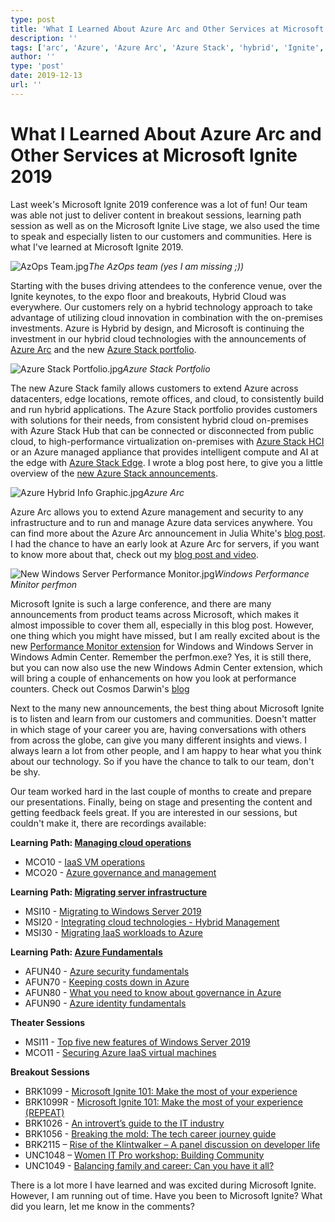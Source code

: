 ```yaml
---
type: post
title: 'What I Learned About Azure Arc and Other Services at Microsoft Ignite 2019'
description: ''
tags: ['arc', 'Azure', 'Azure Arc', 'Azure Stack', 'hybrid', 'Ignite', 'Microsoft Ignite', 'Microsoft Ignite 2019', 'stack', 'Thomas Maurer', 'Windows', 'Windows Server']
author: ''
type: 'post'
date: 2019-12-13
url: ''
---
```


# What I Learned About Azure Arc and Other Services at Microsoft Ignite 2019

<TagLinks />

Last week's Microsoft Ignite 2019 conference was a lot of fun! Our team was able not just to deliver content in breakout sessions, learning path session as well as on the Microsoft Ignite Live stage, we also used the time to speak and especially listen to our customers and communities. Here is what I've learned at Microsoft Ignite 2019. 

![AzOps Team.jpg](https://gxcuf89792.i.lithium.com/t5/image/serverpage/image-id/156851i51F9E6302036E126/image-size/large?v=1.0&px=999)*The AzOps team (yes I am missing ;))*

 

 

Starting with the buses driving attendees to the conference venue, over the Ignite keynotes, to the expo floor and breakouts, Hybrid Cloud was everywhere. Our customers rely on a hybrid technology approach to take advantage of utilizing cloud innovation in combination with the on-premises investments. Azure is Hybrid by design, and Microsoft is continuing the investment in our hybrid cloud technologies with the announcements of [Azure Arc](https://azure.microsoft.com/services/azure-arc?WT.mc_id=itopstalk-blog-thmaure) and the new [Azure Stack portfolio](https://azure.microsoft.com/en-us/overview/azure-stack?WT.mc_id=itopstalk-blog-thmaure).

 

 

![Azure Stack Portfolio.jpg](https://gxcuf89792.i.lithium.com/t5/image/serverpage/image-id/156870i482768A0A72EEEA3/image-size/large?v=1.0&px=999)*Azure Stack Portfolio*

 

 

The new Azure Stack family allows customers to extend Azure across datacenters, edge locations, remote offices, and cloud, to consistently build and run hybrid applications. The Azure Stack portfolio provides customers with solutions for their needs, from consistent hybrid cloud on-premises with Azure Stack Hub that can be connected or disconnected from public cloud, to high-performance virtualization on-premises with [Azure Stack HCI](https://azure.microsoft.com/en-us/overview/azure-stack/hci?WT.mc_id=itopstalk-blog-thmaure) or an Azure managed appliance that provides intelligent compute and AI at the edge with [Azure Stack Edge](https://azure.microsoft.com/en-us/services/databox/edge?WT.mc_id=itopstalk-blog-thmaure). I wrote a blog post here, to give you a little overview of the [new Azure Stack announcements](https://www.thomasmaurer.ch/2019/11/an-overview-at-the-new-azure-stack-portfolio/).

 

 

![Azure Hybrid Info Graphic.jpg](https://gxcuf89792.i.lithium.com/t5/image/serverpage/image-id/156871iAAB9DF17DA3C9A82/image-size/large?v=1.0&px=999)*Azure Arc*

 

 

Azure Arc allows you to extend Azure management and security to any infrastructure and to run and manage Azure data services anywhere. You can find more about the Azure Arc announcement in Julia White's [blog post](https://azure.microsoft.com/en-us/blog/azure-services-now-run-anywhere-with-new-hybrid-capabilities-announcing-azure-arc/?WT.mc_id=itopstalk-blog-thmaure). I had the chance to have an early look at Azure Arc for servers, if you want to know more about that, check out my [blog post and video](https://www.thomasmaurer.ch/2019/11/cloud-native-azure-management-for-hybrid-environments-with-azure-arc/).

 

 

 

![New Windows Server Performance Monitor.jpg](https://gxcuf89792.i.lithium.com/t5/image/serverpage/image-id/156872iB8AF496B6B75E5F2/image-size/large?v=1.0&px=999)*Windows Performance Minitor perfmon*

 

 

Microsoft Ignite is such a large conference, and there are many announcements from product teams across Microsoft, which makes it almost impossible to cover them all, especially in this blog post. However, one thing which you might have missed, but I am really excited about is the new [Performance Monitor extension](https://www.thomasmaurer.ch/2019/11/new-performance-monitor-for-windows-server/) for Windows and Windows Server in Windows Admin Center. Remember the perfmon.exe? Yes, it is still there, but you can now also use the new Windows Admin Center extension, which will bring a couple of enhancements on how you look at performance counters. Check out Cosmos Darwin's [blog](https://techcommunity.microsoft.com/t5/Windows-Admin-Center-Blog/Introducing-the-new-Performance-Monitor-for-Windows/ba-p/957991?WT.mc_id=itopstalk-blog-thmaure) 

 

 

Next to the many new announcements, the best thing about Microsoft Ignite is to listen and learn from our customers and communities. Doesn't matter in which stage of your career you are, having conversations with others from across the globe, can give you many different insights and views. I always learn a lot from other people, and I am happy to hear what you think about our technology. So if you have the chance to talk to our team, don't be shy.

 

 

Our team worked hard in the last couple of months to create and prepare our presentations. Finally, being on stage and presenting the content and getting feedback feels great. If you are interested in our sessions, but couldn't make it, there are recordings available:

 

**Learning Path: [Managing cloud operations](https://myignite.techcommunity.microsoft.com/learning-paths/83212?WT.mc_id=itopstalk-blog-thmaure)**

 

- MCO10 - [IaaS VM operations](https://myignite.techcommunity.microsoft.com/sessions/82994?WT.mc_id=itopstalk-blog-thmaure) 
- MCO20 - [Azure governance and management](https://myignite.techcommunity.microsoft.com/sessions/82995?WT.mc_id=itopstalk-blog-thmaure) 

 

**Learning Path: [Migrating server infrastructure](https://myignite.techcommunity.microsoft.com/learning-paths/87290?WT.mc_id=itopstalk-blog-thmaure)**

 

- MSI10 - [Migrating to Windows Server 2019](https://myignite.techcommunity.microsoft.com/sessions/82966?WT.mc_id=itopstalk-blog-thmaure)
- MSI20 - [Integrating cloud technologies - Hybrid Management](https://myignite.techcommunity.microsoft.com/sessions/82975?WT.mc_id=itopstalk-blog-thmaure)
- MSI30 - [Migrating IaaS workloads to Azure](https://myignite.techcommunity.microsoft.com/sessions/82978?WT.mc_id=itopstalk-blog-thmaure)

 

**Learning Path: [Azure Fundamentals](https://myignite.techcommunity.microsoft.com/learning-paths/83208?WT.mc_id=itopstalk-blog-thmaure)**

 

- AFUN40 - [Azure security fundamentals](https://myignite.techcommunity.microsoft.com/sessions/83204?WT.mc_id=itopstalk-blog-thmaure)
- AFUN70 - [Keeping costs down in Azure](https://myignite.techcommunity.microsoft.com/sessions/83215?WT.mc_id=itopstalk-blog-thmaure)
- AFUN80 - [What you need to know about governance in Azure](https://myignite.techcommunity.microsoft.com/sessions/83216?WT.mc_id=itopstalk-blog-thmaure)
- AFUN90 - [Azure identity fundamentals](https://myignite.techcommunity.microsoft.com/sessions/83217?WT.mc_id=itopstalk-blog-thmaure)

 

**Theater Sessions**

 

- MSI11 - [Top five new features of Windows Server 2019](https://myignite.techcommunity.microsoft.com/sessions/83222?WT.mc_id=itopstalk-blog-thmaure)
- MCO11 - [Securing Azure IaaS virtual machines](https://myignite.techcommunity.microsoft.com/sessions/83221?WT.mc_id=itopstalk-blog-thmaure)

 

**Breakout Sessions**

 

- BRK1099 - [Microsoft Ignite 101: Make the most of your experience](https://myignite.techcommunity.microsoft.com/sessions/85240?WT.mc_id=itopstalk-blog-thmaure)
- BRK1099R - [Microsoft Ignite 101: Make the most of your experience (REPEAT)](https://myignite.techcommunity.microsoft.com/sessions/85239?WT.mc_id=itopstalk-blog-thmaure)
- BRK1026 - [An introvert’s guide to the IT industry](https://myignite.techcommunity.microsoft.com/sessions/81710?WT.mc_id=itopstalk-blog-thmaure)
- BRK1056 - [Breaking the mold: The tech career journey guide](https://myignite.techcommunity.microsoft.com/sessions/83489?WT.mc_id=itopstalk-blog-thmaure)
- BRK2115 – [Rise of the Klintwalker – A panel discussion on developer life](https://myignite.techcommunity.microsoft.com/sessions/80304?WT.mc_id=itopstalk-blog-thmaure)
- UNC1048 – [Women IT Pro workshop: Building Community](https://myignite.techcommunity.microsoft.com/sessions/83768?WT.mc_id=itopstalk-blog-thmaure)
- UNC1049 - [Balancing family and career: Can you have it all?](http:/?WT.mc_id=itopstalk-blog-thmaure)

 

There is a lot more I have learned and was excited during Microsoft Ignite. However, I am running out of time. Have you been to Microsoft Ignite? What did you learn, let me know in the comments?